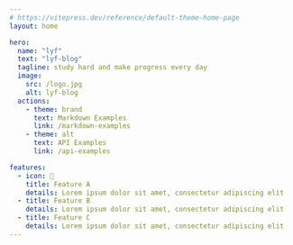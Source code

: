 ```yaml
---
# https://vitepress.dev/reference/default-theme-home-page
layout: home

hero:
  name: "lyf"
  text: "lyf-blog"
  tagline: study hard and make progress every day
  image:
    src: /logo.jpg
    alt: lyf-blog
  actions:
    - theme: brand
      text: Markdown Examples
      link: /markdown-examples
    - theme: alt
      text: API Examples
      link: /api-examples

features:
  - icon: 📝
    title: Feature A
    details: Lorem ipsum dolor sit amet, consectetur adipiscing elit
  - title: Feature B
    details: Lorem ipsum dolor sit amet, consectetur adipiscing elit
  - title: Feature C
    details: Lorem ipsum dolor sit amet, consectetur adipiscing elit
---
```

